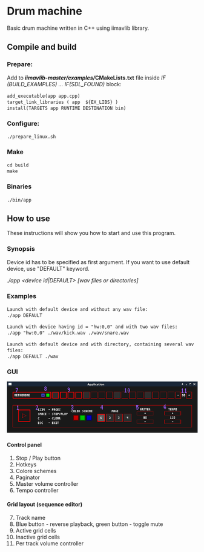 # Drum machine

Basic drum machine written in C++ using iimavlib library.

## Compile and build

### Prepare:
Add to *__iimavlib-master/examples/__*__CMakeLists.txt__ file inside _IF (BUILD_EXAMPLES) ... IF(SDL_FOUND)_ block:

```
add_executable(app app.cpp)
target_link_libraries ( app  ${EX_LIBS} )
install(TARGETS app RUNTIME DESTINATION bin)
```

### Configure:

```
./prepare_linux.sh
```

### Make

```
cd build
make
```

### Binaries

```
./bin/app
```

## How to use

These instructions will show you how to start and use this program.

### Synopsis

Device id has to be specified as first argument. If you want to use default device, use "DEFAULT" keyword.

_./app <device id|DEFAULT> [wav files or directories]_

### Examples

```
Launch with default device and without any wav file:
./app DEFAULT
```

```
Launch with device having id = "hw:0,0" and with two wav files:
./app "hw:0,0" ./wav/kick.wav ./wav/snare.wav
```

```
Launch with default device and with directory, containing several wav files:
./app DEFAULT ./wav
```

### GUI

![Screenshot](img/img.png)

#### Control panel

1) Stop / Play button
2) Hotkeys
3) Colore schemes
4) Paginator
5) Master volume controller
6) Tempo controller

#### Grid layout (sequence editor)

7) Track name
8) Blue button - reverse playback, green button - toggle mute
9) Active grid cells
10) Inactive grid cells
11) Per track volume controller
